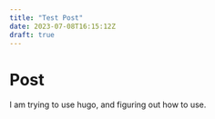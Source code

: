 ```yaml
---
title: "Test Post"
date: 2023-07-08T16:15:12Z
draft: true
---
```


# Post
I am trying to use hugo, and figuring out how to use.